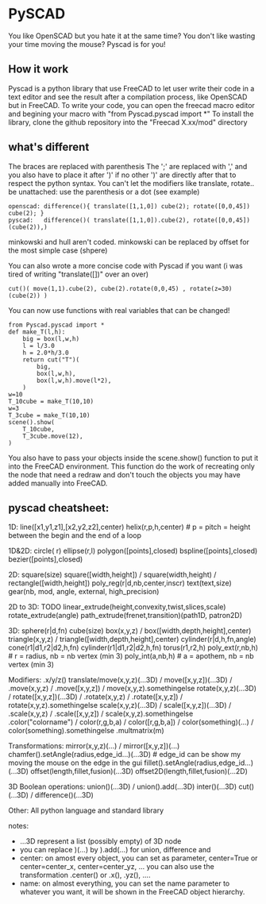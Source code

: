 

# PySCAD
You like OpenSCAD but you hate it at the same time?
You don't like wasting your time moving the mouse?
Pyscad is for you!
## How it work
Pyscad is a python library that use FreeCAD to let user write their code in a text editor and see the result after a compilation process, like OpenSCAD but in FreeCAD.
To write your code, you can open the freecad macro editor and begining your macro with "from Pyscad.pyscad import *"
To install the library, clone the github repository into the "Freecad X.xx/mod" directory
## what's different
The braces are replaced with parenthesis
The ';' are replaced with ',' and you also have to place it after ')' if no other ')' are directly after that to respect the python syntax.
You can't let the modifiers like translate, rotate.. be unattached: use the parenthesis or a dot (see example)

    openscad: difference(){ translate([1,1,0]) cube(2); rotate([0,0,45]) cube(2); }
    pyscad:   difference()( translate([1,1,0]).cube(2), rotate([0,0,45])(cube(2)),)
minkowski and hull aren't coded. 
minkowski can be replaced by offset for the most simple case (shpere)

You can also wrote a more concise code with Pyscad if you want (i was tired of writing "translate([])" over an over)

    cut()( move(1,1).cube(2), cube(2).rotate(0,0,45) , rotate(z=30)(cube(2)) )

You can now use functions with real variables that can be changed!

	from Pyscad.pyscad import *
	def make_T(l,h):
		big = box(l,w,h)
		l = l/3.0
		h = 2.0*h/3.0
		return cut("T")(
			big,
			box(l,w,h),
			box(l,w,h).move(l*2),
		)
    w=10
	T_10cube = make_T(10,10)
	w=3
	T_3cube = make_T(10,10)
	scene().show(
		T_10cube,
		T_3cube.move(12),
	)
You also have to pass your objects inside the scene.show() function to put it into the FreeCAD environment.
This function do the work of recreating only the node that need a redraw and don't touch the objects you may have added manually into FreeCAD. 

## pyscad cheatsheet:

1D:
line([x1,y1,z1],[x2,y2,z2],center)
helix(r,p,h,center) # p = pitch = height between the begin and the end of a loop

1D&2D:
circle( r)
ellipse(r,l)
polygon([points],closed)
bspline([points],closed)
bezier([points],closed)

2D:
square(size)
square([width,height]) / square(width,height) / rectangle([width,height])
poly_reg(r|d,nb,center,inscr)
text(text,size)
gear(nb, mod, angle, external, high_precision)


2D to 3D: TODO
linear_extrude(height,convexity,twist,slices,scale)
rotate_extrude(angle)
path_extrude(frenet,transition)(path1D, patron2D)

3D:
sphere(r|d,fn)
cube(size)
box(x,y,z) / box([width,depth,height],center)
triangle(x,y,z) / triangle([width,depth,height],center)
cylinder(r|d,h,fn,angle)
cone(r1|d1,r2|d2,h,fn) cylinder(r1|d1,r2|d2,h,fn)
torus(r1,r2,h)
poly_ext(r,nb,h) # r = radius, nb = nb vertex (min 3)
poly_int(a,nb,h) # a = apothem, nb = nb vertex (min 3)

Modifiers:
.x/y/z()
translate/move(x,y,z)(...3D) / move([x,y,z])(...3D) / .move(x,y,z) / .move([x,y,z]) / move(x,y,z).somethingelse
rotate(x,y,z)(...3D) / rotate([x,y,z])(...3D) / .rotate(x,y,z) / .rotate([x,y,z]) / rotate(x,y,z).somethingelse
scale(x,y,z)(...3D) / scale([x,y,z])(...3D) / .scale(x,y,z) / .scale([x,y,z]) / scale(x,y,z).somethingelse
.color("colorname") / color(r,g,b,a) / color([r,g,b,a]) / color(something)(...) / color(something).somethingelse
.multmatrix(m)

Transformations:
mirror(x,y,z)(...) / mirror([x,y,z])(...)
chamfer().setAngle(radius,edge_id...)(...3D) # edge_id can be show my moving the mouse on the edge in the gui
fillet().setAngle(radius,edge_id...)(...3D)
offset(length,fillet,fusion)(...3D)
offset2D(length,fillet,fusion)(...2D)

3D Boolean operations:
union()(...3D) / union().add(...3D)
inter()(...3D)
cut()(...3D) / difference()(...3D)


Other:
All python language and standard library

notes: 
* ...3D represent a list (possibly empty) of 3D node
* you can replace )(...) by ).add(...) for union, difference and
* center: on amost every object, you can set as parameter, center=True or center=center_x, center=center_yz, ...
	you can also use the transformation .center() or .x(), .yz(), ....
* name: on almost everything, you can set the name parameter to whatever you want, it will be shown in the FreeCAD object hierarchy.
